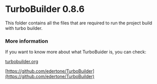 # TurboBuilder 0.8.6

This folder contains all the files that are required to run the project build with turbo builder.

### More information

If you want to know more about what TurboBuider is, you can check:


[turbobuilder.org](https://turbobuilder.org)

[https://github.com/edertone/TurboBuilder](https://github.com/edertone/TurboBuilder) 